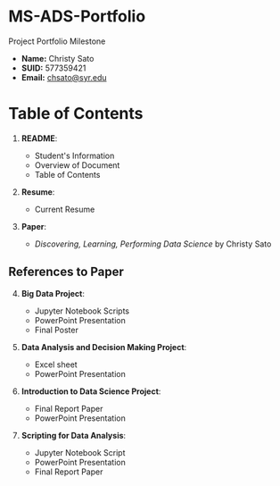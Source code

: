 # MS-ADS-Portfolio
Project Portfolio Milestone 

- **Name:** Christy Sato
- **SUID:** 577359421
- **Email:** chsato@syr.edu

# Table of Contents
  1. **README**: 
     - Student's Information
     - Overview of Document
     - Table of Contents
 
  2. **Resume**: 
     - Current Resume
 
  3. **Paper**: 
     - *Discovering, Learning, Performing Data Science* by Christy Sato
 
  ## References to Paper
  4. **Big Data Project**:
     - Jupyter Notebook Scripts
     - PowerPoint Presentation
     - Final Poster
  
  5. **Data Analysis and Decision Making Project**: 
     - Excel sheet
     - PowerPoint Presentation
  
  6. **Introduction to Data Science Project**: 
     - Final Report Paper
     - PowerPoint Presentation
  
  7. **Scripting for Data Analysis**: 
     - Jupyter Notebook Script
     - PowerPoint Presentation
     - Final Report Paper
